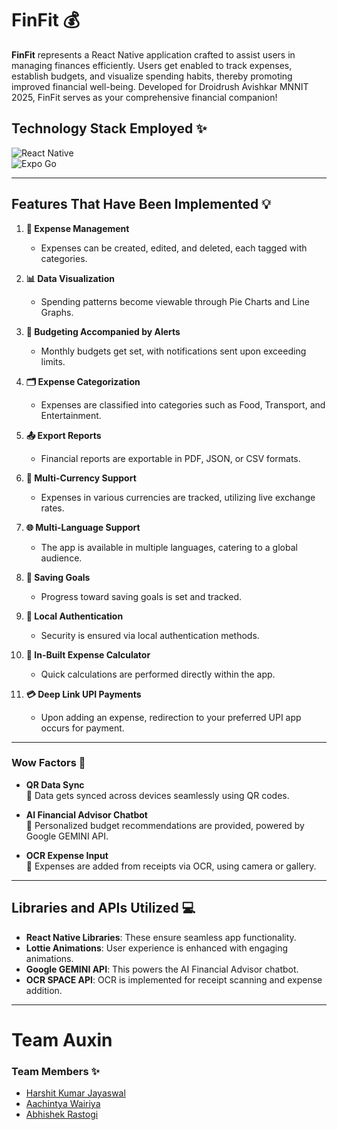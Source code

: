 # FinFit 💰

**FinFit** represents a React Native application crafted to assist users in managing finances efficiently. Users get enabled to track expenses, establish budgets, and visualize spending habits, thereby promoting improved financial well-being. Developed for Droidrush Avishkar MNNIT 2025, FinFit serves as your comprehensive financial companion!

## Technology Stack Employed ✨

![React Native](https://img.shields.io/badge/React%20Native-61DAFB?style=for-the-badge&logo=react&logoColor=white)  
![Expo Go](https://img.shields.io/badge/Expo%20Go-000020?style=for-the-badge&logo=expo&logoColor=white)

---

## Features That Have Been Implemented 💡

1. **📂 Expense Management**  
   - Expenses can be created, edited, and deleted, each tagged with categories.
     
2. **📊 Data Visualization**  
   - Spending patterns become viewable through Pie Charts and Line Graphs.
     
3. **📅 Budgeting Accompanied by Alerts**  
   - Monthly budgets get set, with notifications sent upon exceeding limits.
     
4. **🗂️ Expense Categorization**  
   - Expenses are classified into categories such as Food, Transport, and Entertainment.
     
5. **📤 Export Reports**  
   - Financial reports are exportable in PDF, JSON, or CSV formats.
     
6. **💱 Multi-Currency Support**  
   - Expenses in various currencies are tracked, utilizing live exchange rates.
     
7. **🌐 Multi-Language Support**  
   - The app is available in multiple languages, catering to a global audience.
     
8. **🎯 Saving Goals**  
   - Progress toward saving goals is set and tracked.
     
9. **🔐 Local Authentication**  
   - Security is ensured via local authentication methods.
     
10. **🧮 In-Built Expense Calculator**  
    - Quick calculations are performed directly within the app.
      
11. **💳 Deep Link UPI Payments**  
    - Upon adding an expense, redirection to your preferred UPI app occurs for payment.

---

### Wow Factors 🚀

- **QR Data Sync**  
  🔄 Data gets synced across devices seamlessly using QR codes.

- **AI Financial Advisor Chatbot**  
  🤖 Personalized budget recommendations are provided, powered by Google GEMINI API.

- **OCR Expense Input**  
  📸 Expenses are added from receipts via OCR, using camera or gallery.

---

## Libraries and APIs Utilized 💻

- **React Native Libraries**: These ensure seamless app functionality.  
- **Lottie Animations**: User experience is enhanced with engaging animations.  
- **Google GEMINI API**: This powers the AI Financial Advisor chatbot.  
- **OCR SPACE API**: OCR is implemented for receipt scanning and expense addition.

---

# Team Auxin

### Team Members ✨

- [Harshit Kumar Jayaswal](https://github.com/kharshit801)  
- [Aachintya Wairiya](https://github.com/aachintya)  
- [Abhishek Rastogi](https://github.com/Abhishekmnnit6022)  


